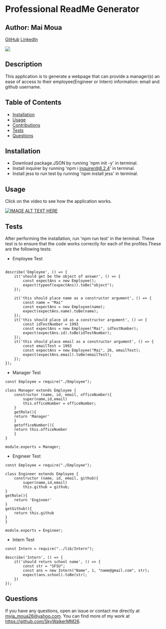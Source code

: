 
# Professional ReadMe Generator

## Author: Mai Moua 
[GitHub](https://github.com/SkyWalkerMM26)
[LinkedIn](https://www.linkedin.com/in/mai-moua-69a50517a/)

<img src="https://img.shields.io/badge/LICENSE-MIT-COLOR.svg?logo=LOGO">

## Description

This application is to generate a webpage that can provide a manager(s) an ease of access to their employee(Engineer or Intern) information: email and github username.

## Table of Contents 

- [Installation](#installation)
- [Usage](#usage)
- [Contributions](#contributing)
- [Tests](#tests)
- [Questions](#questions)

## Installation

* Download package.JSON by running 'npm init -y' in terminal.
* Install inquirer by running 'npm i inquirer@8.2.4' in terminal.
* Install jess to run test by running 'npm install jess' in terminal.

## Usage

Click on the video to see how the application works.

[![IMAGE ALT TEXT HERE](https://img.youtube.com/vi/SrdHtp6Rn1w/0.jpg)](https://www.youtube.com/watch?v=SrdHtp6Rn1w)



## Tests

After performing the installation, run 'npm run test' in the terminal. These test is to ensure that the code works correctly for each of the profiles.These are the following tests:

* Employee Test
```const Employee = require("../lib/Employee")

describe('Employee', () => {
    it('should get be the object of answer', () => {
        const expectAns = new Employee();
        expect(typeof(expectAns)).toBe("object");
    });

    it('this should place name as a constructor argument', () => {
        const name = "Mai"
        const expectAns = new Employee(name);
        expect(expectAns.name).toBe(name);
    });
    it('this should place id as a constructor argument', () => {
        const idTestNumber = 1993
        const expectAns = new Employee("Mai", idTestNumber);
        expect(expectAns.id).toBe(idTestNumber);
    });
    it('this should place email as a constructor argument', () => {
        const emailTest = 1993
        const expectAns = new Employee("Mai", 26, emailTest);
        expect(expectAns.email).toBe(emailTest);
    });
});
```

* Manager Test
```
const Employee = require("./Employee");

class Manager extends Employee {
    constructor (name, id, email, officeNumber){
        super(name,id,email)
        this.officeNumber = officeNumber;
    }
    getRole(){
    return 'Manager'
    }
    getofficeNumber(){
    return this.officeNumber
    }
}

module.exports = Manager;
```

* Engineer Test
```
const Employee = require("./Employee");

class Engineer extends Employee {
    constructor (name, id, email, github){
        super(name,id,email)
        this.github = github;
}
getRole(){
    return 'Engineer'
}
getGithub(){
    return this.github
}
} 
    
module.exports = Engineer;
```

* Intern Test
```
const Intern = require("../lib/Intern");

describe('Intern', () => {
    it('should return school name', () => {
        const str = "SFSU";
        const ans = new Intern("Name", 1, "name@gmail.com", str);
        expect(ans.school).toBe(str);
    })
});
```

## Questions
If you have any questions, open an issue or contact me directly at myia_moua26@yahoo.com. You can find more of my work at https://github.com/SkyWalkerMM26.

